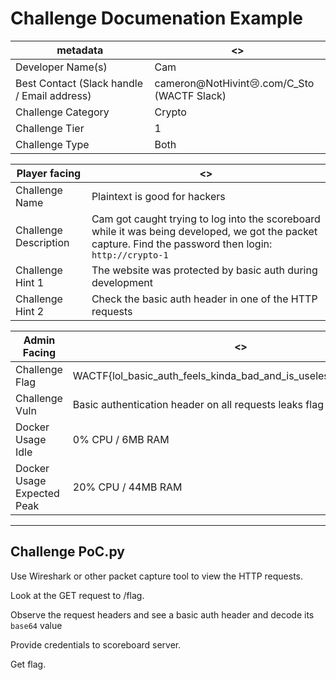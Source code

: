 # Challenge Documenation Example

| metadata                                  | <>                                     |
|-------------------------------------------|----------------------------------------|
| Developer Name(s)                         | Cam                                    |
| Best Contact (Slack handle / Email address) | cameron@NotHivint😢.com/C_Sto (WACTF Slack) |
| Challenge Category                        | Crypto                                 |
| Challenge Tier                            | 1                                      |
| Challenge Type                            | Both                                   |

| Player facing         | <>                                                                                                                                                        |
|-----------------------|-----------------------------------------------------------------------------------------------------------------------------------------------------------|
| Challenge Name        | Plaintext is good for hackers                                                                                                                             |
| Challenge Description | Cam got caught trying to log into the scoreboard while it was being developed, we got the packet capture. Find the password then login: `http://crypto-1` |
| Challenge Hint 1      | The website was protected by basic auth during development                                                                                                |
| Challenge Hint 2      | Check the basic auth header in one of the HTTP requests                                                                                                   |

| Admin Facing               | <>                                                                  |
|----------------------------|---------------------------------------------------------------------|
| Challenge Flag             | WACTF{lol_basic_auth_feels_kinda_bad_and_is_useless_over_plaintext} |
| Challenge Vuln             | Basic authentication header on all requests leaks flag              |
| Docker Usage Idle          | 0% CPU / 6MB RAM                                                    |
| Docker Usage Expected Peak | 20% CPU / 44MB RAM                                                  |
---

## Challenge PoC.py

Use Wireshark or other packet capture tool to view the HTTP requests.

Look at the GET request to /flag.

Observe the request headers and see a basic auth header and decode its `base64` value

Provide credentials to scoreboard server.

Get flag.